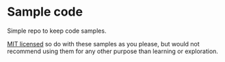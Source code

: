 # Sample code

Simple repo to keep code samples.

[MIT licensed](LICENSE) so do with these samples as you please, but would not
recommend using them for any other purpose than learning or exploration.

